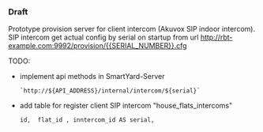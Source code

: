 ### Draft
Prototype provision server for client intercom (Akuvox SIP indoor intercom).  
SIP intercom get actual config by serial on startup from url http://rbt-example.com:9992/provision/{{SERIAL_NUMBER}}.cfg


TODO:  
- implement api methods in SmartYard-Server 
  ```
  `http://${API_ADDRESS}/internal/intercom/${serial}`
  ```
- add table for register client SIP intercom "house_flats_intercoms"

    ```
    id,  flat_id , inntercom_id AS serial,
    ```